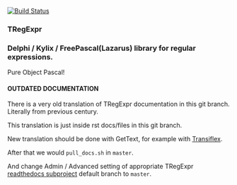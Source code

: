 [![Build Status](https://travis-ci.org/masterandrey/TRegExpr.png)](https://travis-ci.org/masterandrey/TRegExpr)
### TRegExpr

### Delphi / Kylix / FreePascal(Lazarus) library for regular expressions.

Pure Object Pascal!


#### OUTDATED DOCUMENTATION

There is a very old translation of TRegExpr documentation in this git branch.
Literally from previous century.

This translation is just inside rst docs/files in this git branch.

New translation should be done with GetText, for example with 
[Transiflex](https://www.transifex.com/masterAndrey/tregexpr/dashboard/).

After that we would `pull_docs.sh` in `master`.

And change Admin / Advanced setting of appropriate TRegExpr 
[readthedocs subproject](https://readthedocs.org/dashboard/)
default branch to `master`.


